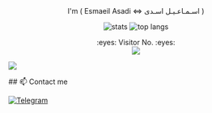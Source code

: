 <div align="center">
I'm ( Esmaeil Asadi <=> اسـمـاعـیـل اسـدی )
</div>
<p align="center">
  <img src="https://github-readme-stats.vercel.app/api?username=e01a&show_icons=true&theme=tokyonight" alt="stats" />
  <img src="https://github-readme-stats.vercel.app/api/top-langs/?username=e01a&layout=compact&theme=tokyonight" alt="top langs" />
</p>
<p align="center"> 
  :eyes: Visitor No. :eyes:<br>
  <img src="https://profile-counter.glitch.me/E01A/count.svg" />
</p>
<img src="https://raw.githubusercontent.com/Trilokia/Trilokia/379277808c61ef204768a61bbc5d25bc7798ccf1/bottom_header.svg" >
<br>
</p>
## 📫 Contact me
  
[![](https://img.shields.io/badge/Telegram-black?style=for-the-badge&logo=Telegram "Telegram")](https://t.me/E0_1A)
